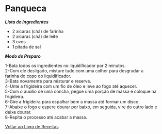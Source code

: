 # Panqueca

_**Lista de Ingredientes**_

* 2 xícaras (chá) de farinha
* 2 xícaras (chá) de leite
* 3 ovos
* 1 pitada de sal


_**Modo de Preparo**_

1-Bata todos os ingredientes no liquidificador por 2 minutos.
<br>
2-Com ele desligado, misture tudo com uma colher para desgrudar a farinha do copo do liquidificador.
<br>
3-Bata novamente para misturar e reserve.
<br>
4-Unte a frigideira com um fio de óleo e leve ao fogo até aquecer.
<br>
5-Com o auxílio de uma concha, pegue uma porção de massa e coloque na frigideira.
<br>
6-Gire a frigideira para espalhar bem a massa até formar um disco.
<br>
7-Abaixe o fogo e espere dourar por baixo, em seguida, vire do outro lado e deixe dourar.
<br>
8-Repita o processo até acabar a massa.

[Voltar ao Livro de Receitas](https://github.com/ERC885555/livro-receitas)